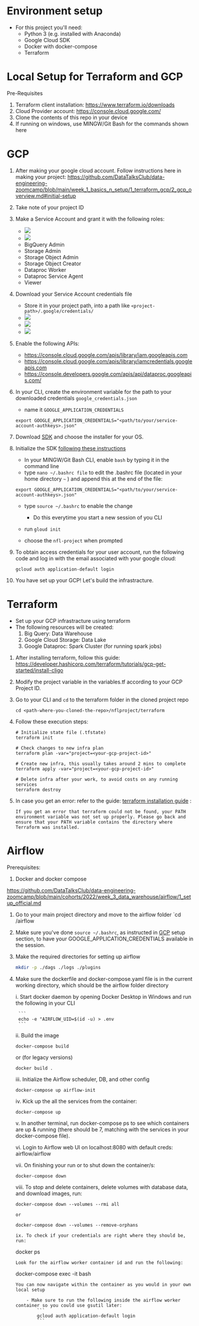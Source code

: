 # Environment setup
 - For this project you'll need:
    - Python 3 (e.g. installed with Anaconda)
    - Google Cloud SDK
    - Docker with docker-compose
    - Terraform

# **Local Setup for Terraform and GCP**
Pre-Requisites
1. Terraform client installation: https://www.terraform.io/downloads
2. Cloud Provider account: https://console.cloud.google.com/
3. Clone the contents of this repo in your device
4. If running on windows, use MINGW/Git Bash for the commands shown here

# **GCP**

1.  After making your google cloud account. Follow instructions here in making your project: https://github.com/DataTalksClub/data-engineering-zoomcamp/blob/main/week_1_basics_n_setup/1_terraform_gcp/2_gcp_overview.md#initial-setup

2. Take note of your project ID 

3. Make a Service Account and grant it with the following roles:
    - ![](./images/2023-04-09-23-15-05.png)
    - ![](./images/2023-04-09-23-16-46.png)
    - BigQuery Admin
    - Storage Admin
    - Storage Object Admin
    - Storage Object Creator
    - Dataproc Worker
    - Dataproc Service Agent
    - Viewer
4. Download your Service Account credentials file
    - Store it in your project path, into a path like `<project-path>/.google/credentials/`
    - ![](./images/223-04-09-23-18-18.png)
    - ![](./images/223-04-09-23-18-41.png)
    - ![](./images/223-04-09-23-18-54.png)

5. Enable the following APIs:
    - https://console.cloud.google.com/apis/library/iam.googleapis.com
    - https://console.cloud.google.com/apis/library/iamcredentials.googleapis.com
    - https://console.developers.google.com/apis/api/dataproc.googleapis.com/

6. In your CLI, create the environment variable for the path to your downloaded credentials `google_credentials.json`
    - name it `GOOGLE_APPLICATION_CREDENTIALS`
    
    ```
    export GOOGLE_APPLICATION_CREDENTIALS="<path/to/your/service-account-authkeys>.json"
    ```
7. Download [SDK](https://cloud.google.com/sdk/docs/quickstart) and choose the installer for your OS.

8. Initialize the SDK [following these instructions](https://cloud.google.com/sdk/docs/initializing)

    - In your MINGW/Git Bash CLI, enable `bash` by typing it in the command line
    - type `nano ~/.bashrc file` to edit the .bashrc file (located in your home directory `~` ) and append this at the end of the file:
    ```
    export GOOGLE_APPLICATION_CREDENTIALS="<path/to/your/service-account-authkeys>.json"
    ```
    - type `source ~/.bashrc` to enable the change 
        - Do this everytime you start a new session of you CLI
    
    - run `gloud init`
    - choose the `nfl-project` when prompted

8. To obtain access credentials for your user account, run the following code and log in with the email associated with your google cloud:
    ```
    gcloud auth application-default login
    ```
9. You have set up your GCP! Let's build the infrastracture.


# **Terraform**
- Set up your GCP infrastracture using terraform
- The following resources will be created:
    1. Big Query: Data Warehouse
    2. Google Cloud Storage: Data Lake
    3. Google Dataproc: Spark Cluster (for running spark jobs)

1. After installing terraform, follow this guide: https://developer.hashicorp.com/terraform/tutorials/gcp-get-started/install-cligo 

2. Modify the project variable in the variables.tf according to your GCP Project ID.

3. Go to your CLI and `cd` to the terraform folder in the cloned project repo
    ```
    cd <path-where-you-cloned-the-repo>/nflproject/terraform
    ```

4. Follow these execution steps:
    ```
    # Initialize state file (.tfstate)
    terraform init

    # Check changes to new infra plan
    terraform plan -var="project=<your-gcp-project-id>"
    
    # Create new infra, this usually takes around 2 mins to complete
    terraform apply -var="project=<your-gcp-project-id>"

    # Delete infra after your work, to avoid costs on any running services
    terraform destroy
    ```

5. In case you get an error: refer to the guide: [terraform installation guide](https://developer.hashicorp.com/terraform/tutorials/gcp-get-started/install-cli) : 
    ```
    If you get an error that terraform could not be found, your PATH environment variable was not set up properly. Please go back and ensure that your PATH variable contains the directory where Terraform was installed.
    ```

# **Airflow**
Prerequisites:
1. Docker and docker compose 

https://github.com/DataTalksClub/data-engineering-zoomcamp/blob/main/cohorts/2022/week_3_data_warehouse/airflow/1_setup_official.md

1. Go to your main project directory and move to the airflow folder
    `cd <path-to-your-project>/airflow
2. Make sure you've done `source ~/.bashrc`, as instructed in [GCP](#gcp) setup section, to have your GOOGLE_APPLICATION_CREDENTIALS available in the session.
3. Make the required directories for setting up airflow
    
    ```bash
    mkdir -p ./dags ./logs ./plugins
    ```

4. Make sure the dockerfile and docker-compose.yaml file is in the current working directory, which should be the airflow folder directory


    i. Start docker daemon by opening Docker Desktop in Windows and run the following in your CLI

        ```
        echo -e "AIRFLOW_UID=$(id -u) > .env
        ```

    ii. Build the image
    ```
    docker-compose build
    ```
    or (for legacy versions)
    ```
    docker build .
    ```    
    iii. Initialize the Airflow scheduler, DB, and other config
    ```
    docker-compose up airflow-init
    ```    
    iv. Kick up the all the services from the container:
    ```
    docker-compose up
    ```    
    v. In another terminal, run docker-compose ps to see which containers are up & running (there should be 7, matching with the services in your docker-compose file).

    vi. Login to Airflow web UI on localhost:8080 with default creds: airflow/airflow
    
    vii. On finishing your run or to shut down the container/s:
    ```
    docker-compose down
    ```
    viii. To stop and delete containers, delete volumes with database data, and download images, run:

    ```
    docker-compose down --volumes --rmi all
    
    or

    docker-compose down --volumes --remove-orphans

    ix. To check if your credentials are right where they should be, run:

    ```
    docker ps
    ```
    Look for the airflow worker container id and run the following:
    ```
    docker-compose exec -it <container-id-of-airflow-worker> bash
    ```
    You can now navigate within the container as you would in your own local setup

        - Make sure to run the following inside the airflow worker container so you could use gsutil later:
            ```
            gcloud auth application-default login
            ```

